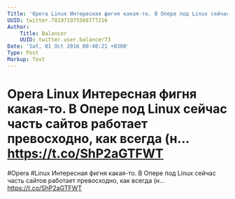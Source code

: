 ```yaml
---
Title: 'Opera Linux Интересная фигня какая-то. В Опере под Linux сейчас часть сайтов работает превосходно, как всегда (н… https://t.co/ShP2aGTFWT'
UUID: twitter.781971975568777216
Author:
    Title: Balancer
    UUID: twitter.user.balancer73
Date: 'Sat, 01 Oct 2016 00:40:21 +0300'
Type: Post
Markup: Text
---
```


# Opera Linux Интересная фигня какая-то. В Опере под Linux сейчас часть сайтов работает превосходно, как всегда (н… https://t.co/ShP2aGTFWT

#Opera #Linux Интересная фигня какая-то. В Опере под Linux
сейчас часть сайтов работает превосходно, как всегда (н…
https://t.co/ShP2aGTFWT